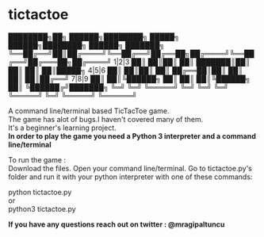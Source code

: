 # tictactoe

████████╗██╗ ██████╗████████╗ █████╗  ██████╗████████╗ ██████╗ ███████╗
╚══██╔══╝██║██╔════╝╚══██╔══╝██╔══██╗██╔════╝╚══██╔══╝██╔═══██╗██╔════╝    1|2|3
   ██║   ██║██║        ██║   ███████║██║        ██║   ██║   ██║█████╗  	   4|5|6
   ██║   ██║██║        ██║   ██╔══██║██║        ██║   ██║   ██║██╔══╝  	   7|8|9
   ██║   ██║╚██████╗   ██║   ██║  ██║╚██████╗   ██║   ╚██████╔╝███████╗
   ╚═╝   ╚═╝ ╚═════╝   ╚═╝   ╚═╝  ╚═╝ ╚═════╝   ╚═╝    ╚═════╝ ╚══════╝
   
A command line/terminal based TicTacToe game.<br>
The game has alot of bugs.I haven't covered many of them.<br>
It's a beginner's learning project.<br>
<b>In order to play the game you need a Python 3 interpreter and a command line/terminal</b><br>

To run the game :<br>
Download the files. Open your command line/terminal. Go to tictactoe.py's folder and run it with your python interpreter with one of these commands:
  
  python tictactoe.py <br>
  or<br>
  python3 tictactoe.py
  

<b>If you have any questions reach out on twitter : @mragipaltuncu</b>


